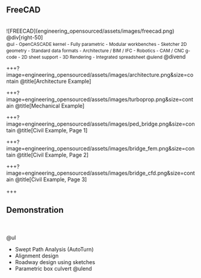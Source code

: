 ## FreeCAD

<div class="left-50">
<br>
![FREECAD](engineering_opensourced/assets/images/freecad.png)
</div>
@div[right-50]
<br>
<span style="font-size:85%">
@ul
 - OpenCASCADE kernel
 - Fully parametric
 - Modular workbenches
 - Sketcher 2D geometry
 - Standard data formats
 - Architecture / BIM / IFC
 - Robotics
 - CAM / CNC g-code
 - 2D sheet support
 - 3D Rendering
 - Integrated spreadsheet
@ulend
</span>
@divend

+++?image=engineering_opensourced/assets/images/architecture.png&size=contain
@title[Architecture Example]

+++?image=engineering_opensourced/assets/images/turboprop.png&size=contain
@title[Mechanical Example]

+++?image=engineering_opensourced/assets/images/ped_bridge.png&size=contain
@title[Civil Example, Page 1]

+++?image=engineering_opensourced/assets/images/bridge_fem.png&size=contain
@title[Civil Example, Page 2]

+++?image=engineering_opensourced/assets/images/bridge_cfd.png&size=contain
@title[Civil Example, Page 3]

+++
## Demonstration
<br><br>
@ul
 - Swept Path Analysis (AutoTurn)
 - Alignment design
 - Roadway design using sketches
 - Parametric box culvert
@ulend